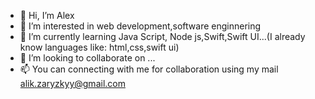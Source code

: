 - 👋 Hi, I’m  Alex
- 👀 I’m interested in web development,software enginnering
- 🌱 I’m currently learning Java Script, Node js,Swift,Swift UI...(I already know languages like: html,css,swift ui)
- 💞️ I’m looking to collaborate on ...
- 📫 You can connecting with me for collaboration using my mail alik.zaryzkyy@gmail.com


